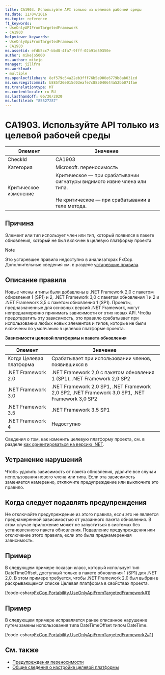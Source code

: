 ```yaml
---
title: CA1903. Используйте API только из целевой рабочей среды
ms.date: 11/04/2016
ms.topic: reference
f1_keywords:
- UseOnlyAPIFromTargetedFramework
- CA1903
helpviewer_keywords:
- UseOnlyApiFromTargetedFramework
- CA1903
ms.assetid: efdb5cc7-bbd8-4fa7-9fff-02b91e59350e
author: mikejo5000
ms.author: mikejo
manager: jillfra
ms.workload:
- multiple
ms.openlocfilehash: 8ef579c54a22eb3fff76b5e900e6779b8ab031cd
ms.sourcegitcommit: b885f26e015d03eafe7c885040644a52bb071fae
ms.translationtype: MT
ms.contentlocale: ru-RU
ms.lasthandoff: 06/30/2020
ms.locfileid: "85527287"
---
```

# <a name="ca1903-use-only-api-from-targeted-framework"></a>CA1903. Используйте API только из целевой рабочей среды

|Элемент|Значение|
|-|-|
|CheckId|CA1903|
|Категория|Microsoft. переносимость|
|Критическое изменение|Критическое — при срабатывании сигнатуры видимого извне члена или типа.<br /><br /> Не критическое — при срабатывании в теле метода.|

## <a name="cause"></a>Причина
Элемент или тип использует член или тип, который появился в пакете обновления, который не был включен в целевую платформу проекта.

> [!NOTE]
> Это устаревшее правило недоступно в анализаторах FxCop. Дополнительные сведения см. в разделе [устаревшие правила](fxcop-rule-port-status.md#deprecated-rules).

## <a name="rule-description"></a>Описание правила
Новые члены и типы были добавлены в .NET Framework 2,0 с пакетом обновления 1 (SP1) и 2, .NET Framework 3,0 с пакетом обновления 1 и 2 и .NET Framework 3,5 с пакетом обновления 1 (SP1). Проекты, предназначенные для основных версий .NET Framework, могут непреднамеренно принимать зависимости от этих новых API. Чтобы предотвратить эту зависимость, это правило срабатывает при использовании любых новых элементов и типов, которые не были включены по умолчанию в целевой платформе проекта.

**Зависимости целевой платформы и пакета обновления**

|Элемент|Значение|
|-|-|
|Когда Целевая платформа|Срабатывает при использовании членов, появившихся в|
|.NET Framework 2.0|.NET Framework 2,0 с пакетом обновления 1 (SP1), .NET Framework 2,0 SP2|
|.NET Framework 3.0|.NET Framework 2,0 SP1, .NET Framework 2,0 SP2, .NET Framework 3,0 SP1, .NET Framework 3,0 SP2|
|.NET Framework 3.5|.NET Framework 3.5 SP1|
|.NET Framework 4|Недоступно|

Сведения о том, как изменить целевую платформу проекта, см. в разделе [как ориентироваться на версию .NET](../ide/visual-studio-multi-targeting-overview.md).

## <a name="how-to-fix-violations"></a>Устранение нарушений
Чтобы удалить зависимость от пакета обновления, удалите все случаи использования нового члена или типа. Если эта зависимость заменяется намеренно, отключите предупреждение или выключите это правило.

## <a name="when-to-suppress-warnings"></a>Когда следует подавлять предупреждения
Не отключайте предупреждение из этого правила, если это не является преднамеренной зависимостью от указанного пакета обновления. В этом случае приложение может не запуститься в системах без установленного пакета обновления. Подавление предупреждения или отключение этого правила, если это была преднамеренная зависимость.

## <a name="example"></a>Пример
В следующем примере показан класс, который использует тип DateTimeOffset, доступный только в пакете обновления 1 (SP1) для .NET 2,0. В этом примере требуется, чтобы .NET Framework 2,0 был выбран в раскрывающемся списке Целевая платформа в свойствах проекта.

[!code-csharp[FxCop.Portability.UseOnlyApiFromTargetedFramework#1](../code-quality/codesnippet/CSharp/ca1903-use-only-api-from-targeted-framework_1.cs)]

## <a name="example"></a>Пример
В следующем примере исправляется ранее описанное нарушение путем замены использования типа DateTimeOffset типом DateTime.

[!code-csharp[FxCop.Portability.UseOnlyApiFromTargetedFramework2#1](../code-quality/codesnippet/CSharp/ca1903-use-only-api-from-targeted-framework_2.cs)]

## <a name="see-also"></a>См. также

- [Предупреждения переносимости](../code-quality/portability-warnings.md)
- [Общие сведения о настройке целевой платформы](../ide/visual-studio-multi-targeting-overview.md)
